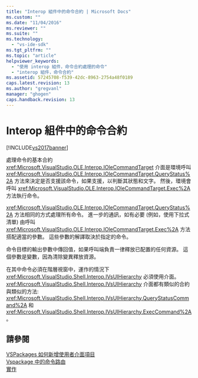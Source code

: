 ```yaml
---
title: "Interop 組件中的命令合約 | Microsoft Docs"
ms.custom: ""
ms.date: "11/04/2016"
ms.reviewer: ""
ms.suite: ""
ms.technology: 
  - "vs-ide-sdk"
ms.tgt_pltfrm: ""
ms.topic: "article"
helpviewer_keywords: 
  - "使用 interop 組件，命令合約處理的命令"
  - "interop 組件，命令合約"
ms.assetid: 57245708-f539-42dc-8963-2754a48f0189
caps.latest.revision: 13
ms.author: "gregvanl"
manager: "ghogen"
caps.handback.revision: 13
---
```

# Interop 組件中的命令合約
[!INCLUDE[vs2017banner](../../code-quality/includes/vs2017banner.md)]

處理命令的基本合約 <xref:Microsoft.VisualStudio.OLE.Interop.IOleCommandTarget> 介面是環境呼叫 <xref:Microsoft.VisualStudio.OLE.Interop.IOleCommandTarget.QueryStatus%2A> 方法來決定是否支援該命令，如果支援，以判斷其狀態和文字。 然後，環境會呼叫 <xref:Microsoft.VisualStudio.OLE.Interop.IOleCommandTarget.Exec%2A> 方法執行命令。  
  
 <xref:Microsoft.VisualStudio.OLE.Interop.IOleCommandTarget.QueryStatus%2A> 方法相同的方式處理所有命令。 進一步的通訊，如有必要 \(例如，使用下拉式清單\) 由呼叫 <xref:Microsoft.VisualStudio.OLE.Interop.IOleCommandTarget.Exec%2A> 方法搭配適當的參數。 這些參數的解譯取決於指定的命令。  
  
 命令目標的輸出參數中傳回值，如果呼叫端負責一律釋放已配置的任何資源。 這個參數是變數，因為清除變異釋放資源。  
  
 在其中命令必須在階層視窗中，運作的情況下 <xref:Microsoft.VisualStudio.Shell.Interop.IVsUIHierarchy> 必須使用介面。<xref:Microsoft.VisualStudio.Shell.Interop.IVsUIHierarchy> 介面都有類似的合約與類似的方法: <xref:Microsoft.VisualStudio.Shell.Interop.IVsUIHierarchy.QueryStatusCommand%2A> 和 <xref:Microsoft.VisualStudio.Shell.Interop.IVsUIHierarchy.ExecCommand%2A>。  
  
## 請參閱  
 [VSPackages 如何新增使用者介面項目](../../extensibility/internals/how-vspackages-add-user-interface-elements.md)   
 [Vspackage 中的命令路由](../../extensibility/internals/command-routing-in-vspackages.md)   
 [實作](../../extensibility/internals/command-implementation.md)